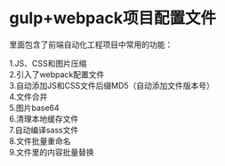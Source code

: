 <h1>gulp+webpack项目配置文件</h1>

里面包含了前端自动化工程项目中常用的功能：

1.JS、CSS和图片压缩<br/>
2.引入了webpack配置文件<br/>
3.自动添加JS和CSS文件后缀MD5（自动添加文件版本号）<br/>
4.文件合并<br/>
5.图片base64<br/>
6.清理本地缓存文件<br/>
7.自动编译sass文件<br/>
8.文件批量重命名<br/>
9.文件里的内容批量替换<br/>
